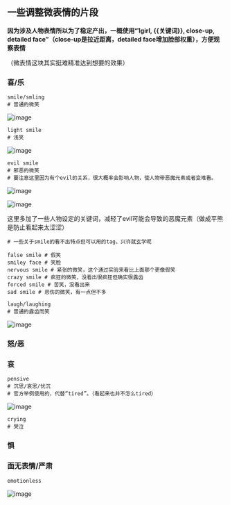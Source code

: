 ## 一些调整微表情的片段

**因为涉及人物表情所以为了稳定产出，一概使用“1girl, {{关键词}}, close-up, detailed face”（close-up是拉近距离，detailed face增加脸部权重），方便观察表情**

（微表情这块其实挺难精准达到想要的效果）

### 喜/乐

```
smile/smling
# 普通的微笑
```
![image](../pic_stoarge/NovelAi%20pic/1girl,%20%7B%7Bsmile%7D%7D,%20close-up,%20detailed%20face%20s-2116702852.png)

```
light smile
# 浅笑
```
![image](../pic_stoarge/NovelAi%20pic/1girl,%20%7B%7Blight%20smile%7D%7D,%20close-up,%20detailed%20face%20s-3299643682.png)

```
evil smile
# 邪恶的微笑
# 要注意这里因为有个evil的关系，很大概率会影响人物，使人物带恶魔元素或者变难看。
```
![image](../pic_stoarge/NovelAi%20pic/1girl,%20%7B%7Bevil%20smile%7D%7D,%20close-up,%20detailed%20face%20s-4044761314.png)

![image](../pic_stoarge/NovelAi%20pic/1girl,%20a%20wizard%20with%20elf%20ears,%20%7B%7Bevil-smile%7D%7D,%20detailed%20face,%20flat%20chest,%20s-3123759469.png)

这里多加了一些人物设定的关键词，减轻了evil可能会导致的恶魔元素（做成平熊是防止看起来太涩涩）

```
# 一些关于smile的看不出特点但可以用的tag，兴许就玄学呢

false smile # 假笑
smiley face # 笑脸
nervous smile # 紧张的微笑，这个通过实验来看比上面那个更像假笑
crazy smile # 疯狂的微笑，没看出很疯狂但确实很露齿
forced smile # 苦笑，没看出来
sad smile # 悲伤的微笑，有一点但不多
```
```
laugh/laughing
# 普通的露齿而笑
```
![image](../pic_stoarge/NovelAi%20pic/1girl,%20%7B%7Blaughing%7D%7D,%20close-up,%20detailed%20face%20s-75078365.png)

### 怒/恶

### 哀

```
pensive
# 沉思/哀思/忧沉
# 官方举例使用的，代替“tired”。（看起来也并不怎么tired）
```
![image](../pic_stoarge/NovelAi%20pic/1girl,%20%7B%7Bpensive%7D%7D,%20close-up,%20detailed%20face%20s-2382253054.png)

```
crying
# 哭泣
```

### 惧

### 面无表情/严肃

```
emotionless
```
![image](../pic_stoarge/NovelAi%20pic/1girl,%20%7B%7Bemotionless%7D%7D,%20close-up,%20detailed%20face%20s-558398365.png)